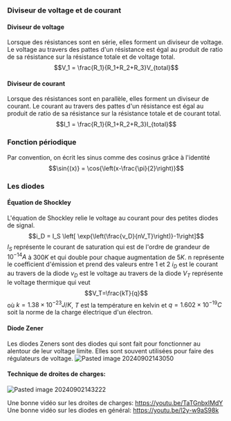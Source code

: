 ### Diviseur de voltage et de courant
#### Diviseur de voltage
Lorsque des résistances sont en série, elles forment un diviseur de voltage. Le voltage au travers des pattes d'un résistance est égal au produit de ratio de sa résistance sur la résistance totale et de voltage total.
$$V_1 = \frac{R_1}{R_1+R_2+R_3}V_{total}$$
#### Diviseur de courant
Lorsque des résistances sont en parallèle, elles forment un diviseur de courant. Le courant au travers des pattes d'un résistance est égal au produit de ratio de sa résistance sur la résistance totale et de courant total.
$$I_1 = \frac{R_1}{R_1+R_2+R_3}I_{total}$$
### Fonction périodique
Par convention, on écrit les sinus comme des cosinus grâce à l'identité $$\sin{(x)} = \cos{\left(x-\frac{\pi}{2}\right)}$$


### Les diodes
#### Équation de Shockley
L'équation de Shockley relie le voltage au courant pour des petites diodes de signal.
$$i_D = I_S \left[ \exp{\left(\frac{v_D}{nV_T}\right)}-1\right]$$
$I_S$ représente le courant de saturation qui est de l'ordre de grandeur de $10^{-14}A$ à $300 K$ et qui double pour chaque augmentation de $5K$.
n représente le coefficient d'émission et prend des valeurs entre 1 et 2
$i_D$ est le courant au travers de la diode
$v_D$ est le voltage au travers de la diode
$V_T$ représente le voltage thermique qui veut $$V_T=\frac{kT}{q}$$
où $k =1.38 \times 10^{-23} J/K$, $T$ est la température en kelvin et $q = 1.602 \times 10^{-19}C$ soit la norme de la charge électrique d'un électron.

#### Diode Zener
Les diodes Zeners sont des diodes qui sont fait pour fonctionner au alentour de leur voltage limite. Elles sont souvent utilisées pour faire des régulateurs de voltage. ![Pasted image 20240902143050](Pasted%20image%2020240902143050.png)
#### Technique de droites de charges:
![Pasted image 20240902143222](Pasted%20image%2020240902143222.png)

Une bonne vidéo sur les droites de charges: https://youtu.be/TaTGnbxIMdY  
Une bonne vidéo sur les diodes en général: https://youtu.be/l2y-w9aS98k